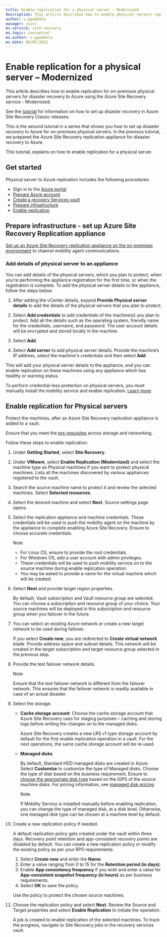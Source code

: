 ```yaml
---
title: Enable replication for a physical server – Modernized
description: This article describes how to enable physical servers replication for disaster recovery using the Azure Site Recovery service
author: v-pgaddala
manager: jsuri
ms.service: site-recovery
ms.topic: conceptual
ms.author: v-pgaddala
ms.date: 09/05/2022
---
```


# Enable replication for a physical server – Modernized

This article describes how to enable replication for on-premises physical servers for disaster recovery to Azure using the Azure Site Recovery service - Modernized.

See the [tutorial](/azure/site-recovery/physical-azure-disaster-recovery) for information on how to set up disaster recovery in Azure Site Recovery Classic releases. 

This is the second tutorial in a series that shows you how to set up disaster recovery to Azure for on-premises physical servers. In the previous tutorial, we prepared the Azure Site Recovery replication appliance for disaster recovery to Azure.

This tutorial, explains on how to enable replication for a physical server.

## Get started

Physical server to Azure replication includes the following procedures:

- Sign in to the [Azure portal](https://ms.portal.azure.com/#home)
- [Prepare Azure account](/azure/site-recovery/vmware-azure-set-up-replication-tutorial-preview#prepare-azure-account)
- [Create a recovery Services vault](/azure/site-recovery/quickstart-create-vault-template?tabs=CLI)
- [Prepare infrastructure](#prepare-infrastructure---set-up-azure-site-recovery-replication-appliance)
- [Enable replication](#enable-replication-for-physical-servers)

## Prepare infrastructure - set up Azure Site Recovery Replication appliance

[Set up an Azure Site Recovery replication appliance on the on-premises environment](/azure/site-recovery/deploy-vmware-azure-replication-appliance-preview) to channel mobility agent communications.
 
### Add details of physical server to an appliance

You can add details of the physical servers, which you plan to protect, when you’re performing the appliance registration for the first time, or when the registration is complete. To add the physical server details to the appliance, follow the steps below:

1.	After adding the vCenter details, expand **Provide Physical server details** to add the details of the physical servers that you plan to protect.

2.	Select **Add credentials** to add credentials of the machine(s) you plan to protect. Add all the details such as the operating system, friendly name for the credentials, username, and password. The user account details will be encrypted and stored locally in the machine. 

3. Select **Add**.

4. Select **Add server** to add physical server details. Provide the machine’s IP address, select the machine's credentials and then select **Add**.

This will add your physical server details to the appliance, and you can enable replication on these machines using any appliance which has healthy or warning status. 

To perform credential-less protection on physical servers, you must manually install the mobility service and enable replication. [Learn more](/azure/site-recovery/vmware-physical-mobility-service-overview#install-the-mobility-service-using-ui-modernized).

## Enable replication for Physical servers

Protect the machines, after an Azure Site Recovery replication appliance is added to a vault.

Ensure that you meet the [pre-requisites](/azure/site-recovery/vmware-physical-azure-support-matrix) across storage and networking.

Follow these steps to enable replication:

1.	Under **Getting Started**, select **Site Recovery**. 

2. Under **VMware**, select **Enable Replication (Modernized)** and select the machine type as Physical machines if you want to protect physical machines. 
Lists all the machines  discovered by various appliances registered to the vault.

3.	Search the source machine name to protect it and review the selected machines. Select **Selected resources**.

4.	Select the desired machine and select **Next**. Source settings page opens. 

5. Select the replication appliance and machine credentials. These credentials will be used to push the mobility agent on the machine by the appliance to complete enabling Azure Site Recovery. Ensure to choose accurate credentials.

    >[!Note]
    >- For Linux OS, ensure to provide the root credentials. 
    >- For Windows OS, add a user account with admin privileges. 
    >- These credentials will be used to push mobility service on to the source machine during enable replication operation.
    >- You may be asked to provide a name for the virtual machine which will be created.
 

6.	Select **Next** and provide target region properties. 

    By default, Vault subscription and Vault resource group are selected. You can choose a subscription and resource group of your choice. Your source machines will be deployed in this subscription and resource group when you failover in the future.
 
7.	You can select an existing Azure network or create a new target network to be used during failover. 

    If you select **Create new**, you are redirected to **Create virtual network** blade. Provide address space and subnet details. This network will be created in the target subscription and target resource group selected in the previous step.

8.	Provide the test failover network details.

    >[!Note]
    >Ensure that the test failover network is different from the failover network. This ensures that the failover network is readily available in case of an actual disaster.

9.	Select the storage.

      - **Cache storage account**: Choose the cache storage account that Azure Site Recovery uses for staging purposes – caching and storing logs before writing the changes on to the managed disks.
    
         Azure Site Recovery creates a new LRS v1 type storage account by default for the first enable replication operation in a vault. For the next operations, the same cache storage account will be re-used.

     - **Managed disks**

       By default, Standard HDD managed disks are created in Azure. Select **Customize** to customize the type of Managed disks. Choose the type of disk based on the business requirement. Ensure to [choose the appropriate disk type](/azure/virtual-machines/disks-types#disk-type-comparison) based on the IOPS of the source machine disks. For pricing information, see [managed disk pricing](/pricing/details/managed-disks/).
 
       >[!Note]
       >If Mobility Service is installed manually before enabling replication, you can change the type of managed disk, at a disk level. Otherwise, one managed disk type can be chosen at a machine level by default.

10. Create a new replication policy if needed.

    A default replication policy gets created under the vault within three days. Recovery point retention and app-consistent recovery points are disabled by default. You can create a new replication policy or modify the existing policy as per your RPO requirements.

    1. Select **Create new** and enter the **Name**.
    1. Enter a value ranging from 0 to 15 for the **Retention period (in days)**.
    1. Enable **App consistency frequency** if you wish and enter a value for **App-consistent snapshot frequency (in hours)** as per business requirements.
    1. Select **OK** to save the policy.

    Use the policy to protect the chosen source machines.

11. Choose the replication policy and select **Next**. Review the Source and Target properties and select **Enable Replication** to initiate the operation.
 
    A job is created to enable replication of the selected machines. To track the progress, navigate to Site Recovery jobs in the recovery services vault.

